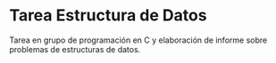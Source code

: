 # Tarea Estructura de Datos
Tarea en grupo de programación en C y elaboración de informe sobre problemas de estructuras de datos.
